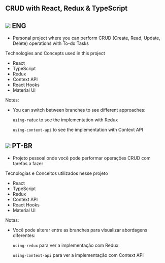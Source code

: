 <h2>CRUD with React, Redux & TypeScript</h2>

<h2><img src='https://raw.githubusercontent.com/stevenrskelton/flag-icon/master/png/36/country-4x3/us.png'/> ENG</h2>

-   Personal project where you can perform CRUD (Create, Read, Update, Delete) operations with To-do Tasks

Technologies and Concepts used in this project

-   React
-   TypeScript
-   Redux
-   Context API
-   React Hooks
-   Material UI

Notes:

-   You can switch between branches to see different approaches:

    `using-redux` to see the implementation with Redux

    `using-context-api` to see the implementation with Context API

<h2><img src='https://raw.githubusercontent.com/stevenrskelton/flag-icon/master/png/36/country-4x3/br.png'/> PT-BR</h2>

-   Projeto pessoal onde você pode performar operações CRUD com tarefas a fazer

Tecnologias e Conceitos utilizados nesse projeto

-   React
-   TypeScript
-   Redux
-   Context API
-   React Hooks
-   Material UI

Notas:

-   Você pode alterar entre as branches para visualizar abordagens diferentes:

    `using-redux` para ver a implementação com Redux

    `using-context-api` para ver a implementação com Context API
